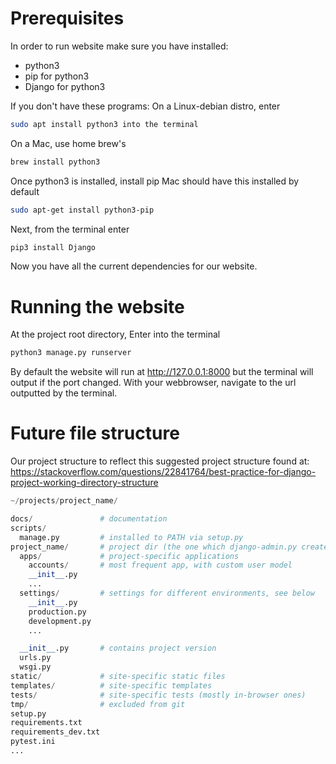 # Prerequisites
In order to run website make sure you have installed:
* python3
* pip for python3
* Django for python3


If you don't have these programs:
On a Linux-debian distro, enter 
```bash
sudo apt install python3 into the terminal
```
On a Mac, use home brew's
```bash
brew install python3
```

Once python3 is installed, install pip
Mac should have this installed by default
```bash
sudo apt-get install python3-pip
```
Next, from the terminal enter
```bash
pip3 install Django
```
Now you have all the current dependencies for our website.

# Running the website
At the project root directory, Enter into the terminal
```bash
python3 manage.py runserver
```

By default the website will run at http://127.0.0.1:8000 but
the terminal will output if the port changed. With your webbrowser, navigate to the url outputted by the terminal.

# Future file structure
Our project structure to reflect this suggested project structure found at:
https://stackoverflow.com/questions/22841764/best-practice-for-django-project-working-directory-structure 

```python
~/projects/project_name/

docs/               # documentation
scripts/
  manage.py         # installed to PATH via setup.py
project_name/       # project dir (the one which django-admin.py creates)
  apps/             # project-specific applications
    accounts/       # most frequent app, with custom user model
    __init__.py
    ...
  settings/         # settings for different environments, see below
    __init__.py
    production.py
    development.py
    ...

  __init__.py       # contains project version
  urls.py
  wsgi.py
static/             # site-specific static files
templates/          # site-specific templates
tests/              # site-specific tests (mostly in-browser ones)
tmp/                # excluded from git
setup.py
requirements.txt
requirements_dev.txt
pytest.ini
...
```
